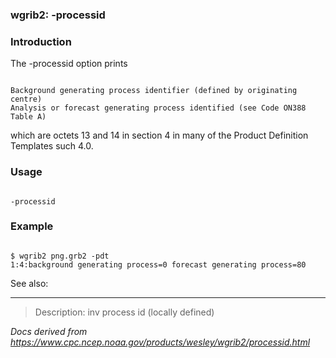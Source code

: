 
### wgrib2: -processid



### Introduction



The -processid option prints


```

Background generating process identifier (defined by originating centre)
Analysis or forecast generating process identified (see Code ON388 Table A)

```


which are octets 13 and 14 in section 4 in many of the Product Definition Templates 
such 4.0.

### Usage



```

-processid

```

### Example




```

$ wgrib2 png.grb2 -pdt
1:4:background generating process=0 forecast generating process=80

```


See also: 








----

>Description: inv          process id (locally defined)

_Docs derived from <https://www.cpc.ncep.noaa.gov/products/wesley/wgrib2/processid.html>_